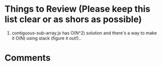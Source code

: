 # Things to Review (Please keep this list clear or as shors as possible)
1. contiguous-sub-array.js has O(N^2) solution and there's a way to make it O(N) using stack (figure it out!)..








# Comments